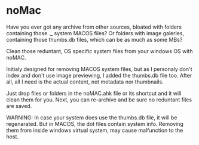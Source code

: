 # noMac
Have you ever got any archive from other sources, bloated with folders containing those ._ system MACOS files? Or folders with image galeries, containing those thumbs.db files, which can be as much as some MBs?

Clean those reduntant, OS specific system files from your windows OS with noMAC.

Initialy designed for removing MACOS system files, but as I personaly don't index and don't use image previewing, I added the thumbs.db file too. After all, all I need is the actual content, not metadata nor thumbnails.

Just drop files or folders in the noMAC.ahk file or its shortcut and it will clean them for you. Next, you can re-archive and be sure no reduntant files are saved.

WARNING: In case your system does use the thumbs.db file, it will be regenarated. But in MACOS, the dot files contain system info. Removing them from inside windows virtual system, may cause malfunction to the host.

